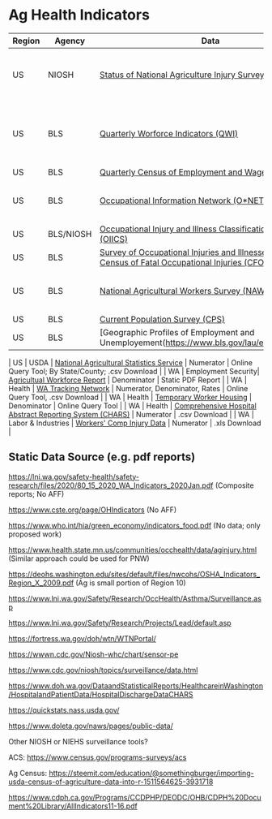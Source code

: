 # Ag Health Indicators

| Region | Agency | Data | Attributes | Years | Notes |
| ------ | ------ | ---- | ---------- | ----- | ----- |
| US | NIOSH | [Status of National Agriculture Injury Surveys at NIOSH](https://www.cdc.gov/niosh/agforfish/aginjurysurv.html) | Numerator & Denominator | Varied | * Compilation of Data Sources as of ~2016 |
| US | BLS | [Quarterly Worforce Indicators (QWI)](https://qwiexplorer.ces.census.gov/static/explore.html) | Denominator | 2014-present | Online Query Tool; 4-digit NAICS; By State/County; H2A/H2B Not Included |
| US | BLS | [Quarterly Census of Employment and Wages (QCEW)](https://www.bls.gov/cew/) | Denominator | Data Download |
| US | BLS | [Occupational Information Network (O\*NET)](https://www.onetcenter.org/overview.html) | Numerator & Denominator | Online Query Tool; By Industry/Occupation; [Database](https://www.onetcenter.org/database.html#individual-files) |
| US | BLS/NIOSH | [Occupational Injury and Illness Classification System (OIICS)](https://wwwn.cdc.gov/wisards/oiics/) | Numerator | Data Download; Software Download |
| US | BLS | [Survey of Occupational Injuries and Illnesses (SOII) and Census of Fatal Occupational Injuries (CFOI)](https://www.bls.gov/iif/oshstate.htm) | Numerator & Denominator | Data Downloads |
| US | BLS | [National Agricultural Workers Survey (NAWS)](https://www.doleta.gov/naws/) | Numerator & Denominiator | Data Download; Mental Health Supplement by NIOSH |
| US | BLS | [Current Population Survey (CPS)](https://www.bls.gov/cps/) | Denominator | Data Download | 
| US | BLS | [Geographic Profiles of Employment and Unemployement\(https://www.bls.gov/lau/ex14tables.htm) | Denominator | Data Download |


| US | USDA | [National Agricultural Statistics Service](https://quickstats.nass.usda.gov/) | Numerator | Online Query Tool; By State/County; .csv Download |
| WA | Employment Security| [Agricultual Workforce Report](https://fortress.wa.gov/esd/employmentdata/reports-publications/industry-reports/agricultural-workforce-report) | Denominator | Static PDF Report |
| WA | Health | [WA Tracking Network](https://fortress.wa.gov/doh/wtn/WTNPortal/) | Numerator, Denominator, Rates | Online Query Tool, .csv Download |
| WA | Health | [Temporary Worker Housing](http://www.healthspace.com/Clients/Washington/State/Web.nsf/home.xsp) | Denominator | Online Query Tool |
| WA | Health | [Comprehensive Hospital Abstract Reporting System (CHARS)](http://www.doh.wa.gov/DataandStatisticalReports/HealthcareinWashington/HospitalandPatientData/HospitalDischargeDataCHARS) | Numerator | .csv Download | 
| WA | Labor & Industries | [Workers' Comp Injury Data](https://lni.wa.gov/claims/for-employers/workers-compensation-injury-data/injury-data) | Numerator | .xls Download |


## Static Data Source (e.g. pdf reports)

https://lni.wa.gov/safety-health/safety-research/files/2020/80_15_2020_WA_Indicators_2020Jan.pdf (Composite reports; No AFF)

https://www.cste.org/page/OHIndicators (No AFF)

https://www.who.int/hia/green_economy/indicators_food.pdf (No data; only proposed work)

https://www.health.state.mn.us/communities/occhealth/data/aginjury.html (Similar approach could be used for PNW)

https://deohs.washington.edu/sites/default/files/nwcohs/OSHA_Indicators_Region_X_2009.pdf (Ag is small portion of Region 10)

https://www.lni.wa.gov/Safety/Research/OccHealth/Asthma/Surveillance.asp

https://www.lni.wa.gov/Safety/Research/Projects/Lead/default.asp

https://fortress.wa.gov/doh/wtn/WTNPortal/

https://wwwn.cdc.gov/Niosh-whc/chart/sensor-pe

https://www.cdc.gov/niosh/topics/surveillance/data.html

https://www.doh.wa.gov/DataandStatisticalReports/HealthcareinWashington/HospitalandPatientData/HospitalDischargeDataCHARS

https://quickstats.nass.usda.gov/

https://www.doleta.gov/naws/pages/public-data/

Other NIOSH or NIEHS surveillance tools?

ACS: https://www.census.gov/programs-surveys/acs

Ag Census: https://steemit.com/education/@somethingburger/importing-usda-census-of-agriculture-data-into-r-1511564625-3931718

https://www.cdph.ca.gov/Programs/CCDPHP/DEODC/OHB/CDPH%20Document%20Library/AllIndicators11-16.pdf
